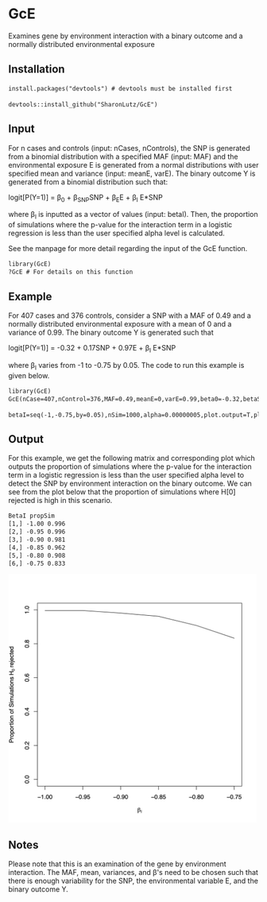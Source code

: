 # GcE
Examines gene by environment interaction with a binary outcome and a normally distributed environmental exposure

## Installation
```
install.packages("devtools") # devtools must be installed first

devtools::install_github("SharonLutz/GcE")
```

## Input
For n cases and controls (input: nCases, nControls), the SNP is generated from a binomial distribution with a specified MAF (input: MAF) and the environmental exposure E is generated from a normal distributions with user specified mean and variance (input: meanE, varE). The binary outcome Y is generated from a binomial distribution such that:
  
  logit\[P(Y=1)\] = &beta;<sub>0</sub> + &beta;<sub>SNP</sub>SNP + &beta;<sub>E</sub>E + &beta;<sub>I</sub> E*SNP

where &beta;<sub>I</sub> is inputted as a vector of values (input: betaI). Then, the proportion of simulations where the p-value for the interaction term in a logistic regression is less than the user specified alpha level is calculated.

See the manpage for more detail regarding the input of the GcE function.

```
library(GcE)
?GcE # For details on this function
```

## Example
For 407 cases and 376 controls, consider a SNP with a MAF of 0.49 and a normally distributed environmental exposure with a mean of 0 and a variance of 0.99. The binary outcome Y is generated such that

logit\[P(Y=1)\] = -0.32 + 0.17SNP + 0.97E + &beta;<sub>I</sub> E*SNP

where  &beta;<sub>I</sub> varies from -1 to -0.75 by 0.05. The code to run this example is given below.

```
library(GcE)
GcE(nCase=407,nControl=376,MAF=0.49,meanE=0,varE=0.99,beta0=-0.32,betaSNP=0.17,betaE=0.97,
         betaI=seq(-1,-0.75,by=0.05),nSim=1000,alpha=0.00000005,plot.output=T,plot.name="GcE.pdf",seed=1)
```

## Output
For this example, we get the following matrix and corresponding plot which outputs the proportion of simulations where the p-value for the interaction term in a logistic regression is less than the user specified alpha level to detect the SNP by environment interaction on the binary outcome. We can see from the plot below that the proportion of simulations where H[0] rejected is high in this scenario.

```
BetaI propSim
[1,] -1.00 0.996
[2,] -0.95 0.996
[3,] -0.90 0.981
[4,] -0.85 0.962
[5,] -0.80 0.908
[6,] -0.75 0.833
```
<img src="GcE.png" width="500">
  
  ## Notes
  Please note that this is an examination of the gene by environment interaction. The MAF, mean, variances, and &beta;'s need to be chosen such that there is enough variability for the SNP, the environmental variable E, and the binary outcome Y.
